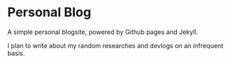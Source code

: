 # Personal Blog

A simple personal blogsite, powered by Github pages and Jekyll.

I plan to write about my random researches and devlogs on an infrequent basis.